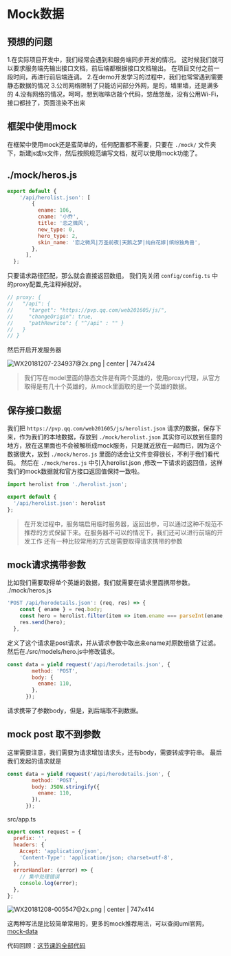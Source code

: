 # Mock数据

## 预想的问题
1.在实际项目开发中，我们经常会遇到和服务端同步开发的情况。
这时候我们就可以要求服务端先输出接口文档，前后端都根据接口文档输出。
在项目交付之前一段时间，再进行前后端连调。
2.在demo开发学习的过程中，我们也常常遇到需要静态数据的情况
3.公司网络限制了只能访问部分外网，是的，墙里墙，还是满多的
4.没有网络的情况，呵呵，想到咖啡店敲个代码，悠哉悠哉，没有公用Wi-Fi，接口都挂了，页面渲染不出来

## 框架中使用mock
在框架中使用mock还是蛮简单的，任何配置都不需要，只要在 `./mock/` 文件夹下，新建js或ts文件，然后按照规范编写文档，就可以使用mock功能了。

## ./mock/heros.js
```javascript
export default {
    '/api/herolist.json': [
        {
          ename: 106,
          cname: '小乔',
          title: '恋之微风',
          new_type: 0,
          hero_type: 2,
          skin_name: '恋之微风|万圣前夜|天鹅之梦|纯白花嫁|缤纷独角兽',
        },
      ],
  };

```
只要请求路径匹配，那么就会直接返回数组。
我们先关闭 `config/config.ts` 中的proxy配置,先注释掉就好。
```javascript
// proxy: {
//   "/api": {
//     "target": "https://pvp.qq.com/web201605/js/",
//     "changeOrigin": true,
//     "pathRewrite": { "^/api" : "" }
//   }
// }
```
然后开启开发服务器

![WX20181207-234937@2x.png | center | 747x424](https://cdn.nlark.com/yuque/0/2018/png/123174/1544197788386-90082fb0-11c1-4bef-b7f6-d9257e16a6b8.png "")

> 我们写在model里面的静态文件是有两个英雄的，使用proxy代理，从官方取得是有几十个英雄的，从mock里面取的是一个英雄的数据。

## 保存接口数据
我们把 `https://pvp.qq.com/web201605/js/herolist.json` 请求的数据，保存下来，作为我们的本地数据，存放到 `./mock/herolist.json` 其实你可以放到任意的地方，放在这里面也不会被解析成mock服务，只是就近放在一起而已，因为这个数据很大，放到 `./mock/heros.js` 里面的话会让文件变得很长，不利于我们看代码。
然后在 `./mock/heros.js` 中引入herolist.json ,修改一下请求的返回值，这样我们的mock数据就和官方接口返回值保持一致啦。
```javascript
import herolist from './herolist.json';

export default {
  '/api/herolist.json': herolist
};

```
> 在开发过程中，服务端启用临时服务器，返回出参，可以通过这种不规范不推荐的方式保留下来。在服务器不可以的情况下，我们还可以进行前端的开发工作
还有一种比较常用的方式是需要取得请求携带的参数
## mock请求携带参数
比如我们需要取得单个英雄的数据，我们就需要在请求里面携带参数。
./mock/heros.js
```javascript
'POST /api/herodetails.json': (req, res) => {
    const { ename } = req.body;
    const hero = herolist.filter(item => item.ename === parseInt(ename, 10))[0];
    res.send(hero);
  },
```
定义了这个请求是post请求，并从请求参数中取出来ename对原数组做了过滤。
然后在./src/models/hero.js中修改请求。
```javascript
const data = yield request('/api/herodetails.json', {
        method: 'POST',
        body: {
          ename: 110,
        },
      });
```
请求携带了参数body，但是，到后端取不到数据。
## mock post 取不到参数
这里需要注意，我们需要为请求增加请求头，还有body，需要转成字符串。
最后我们发起的请求就是
```javascript
const data = yield request('/api/herodetails.json', {
        method: 'POST',
        body: JSON.stringify({
          ename: 110,
        }),
      });
```
src/app.ts

```js
export const request = {
  prefix: '',
  headers: {
    Accept: 'application/json',
    'Content-Type': 'application/json; charset=utf-8',
  },
  errorHandler: (error) => {
    // 集中处理错误
    console.log(error);
  },
};

```

![WX20181208-005547@2x.png | center | 747x414](https://cdn.nlark.com/yuque/0/2018/png/123174/1544201761590-b2281533-d577-428a-8c83-c042e96858d6.png "")


这两种写法是比较简单常用的，更多的mock推荐用法，可以查阅umi官网，[mock-data](https://umijs.org/zh/guide/mock-data.html)

代码回顾：[这节课的全部代码](https://github.com/xiaohuoni/umi-course/tree/e76d9bfa37663dd9056e2891d4c2bb80f6c37c78/hero)


